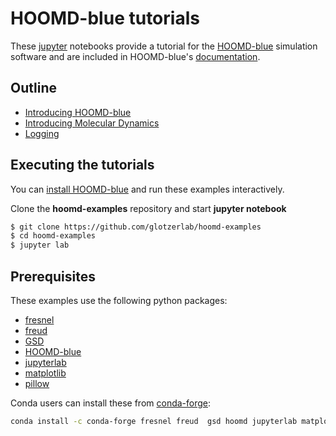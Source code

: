 # HOOMD-blue tutorials

These [jupyter] notebooks provide a tutorial for the [HOOMD-blue] simulation software and are
included in HOOMD-blue's [documentation].

[jupyter]: https://jupyter.org
[HOOMD-blue]: https://glotzerlab.engin.umich.edu/hoomd-blue
[documentation]: http://hoomd-blue.readthedocs.io

## Outline

* [Introducing HOOMD-blue](00-Introducing-HOOMD-blue/index.ipynb)
* [Introducing Molecular Dynamics](01-Introducing-Molecular-Dynamics/index.ipynb)
* [Logging](02-Logging/index.ipynb)

## Executing the tutorials

You can [install HOOMD-blue] and run these examples interactively.

[install HOOMD-blue]: http://hoomd-blue.readthedocs.io

Clone the **hoomd-examples** repository and start **jupyter notebook**

```bash
$ git clone https://github.com/glotzerlab/hoomd-examples
$ cd hoomd-examples
$ jupyter lab
```

## Prerequisites

These examples use the following python packages:

* [fresnel](https://github.com/glotzerlab/fresnel)
* [freud](http://glotzerlab.engin.umich.edu/freud/)
* [GSD](https://github.com/glotzerlab/gsd)
* [HOOMD-blue](http://glotzerlab.engin.umich.edu/hoomd-blue/)
* [jupyterlab](http://jupyterlab.io/)
* [matplotlib](http://matplotlib.org/)
* [pillow](https://python-pillow.org/)

Conda users can install these from [conda-forge](https://conda-forge.org/):

```bash
conda install -c conda-forge fresnel freud  gsd hoomd jupyterlab matplotlib
```
